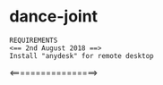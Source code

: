 # dance-joint

    REQUIREMENTS
    <== 2nd August 2018 ==>
    Install "anydesk" for remote desktop
<=================>
